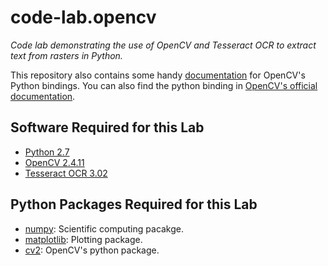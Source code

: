 # code-lab.opencv

*Code lab demonstrating the use of OpenCV and Tesseract OCR to extract text from rasters in Python.*

This repository also contains some handy [documentation](https://rawgit.com/richadams8/code-lab.opencv/master/docs/_build/html/index.html)
for OpenCV's Python bindings.  You can also find the python binding in [OpenCV's official documentation](http://docs.opencv.org/).

## Software Required for this Lab
- [Python 2.7](https://www.python.org/downloads/release/python-2710/)
- [OpenCV 2.4.11](http://opencv.org/downloads.html)
- [Tesseract OCR 3.02](https://code.google.com/p/tesseract-ocr/downloads/list)

## Python Packages Required for this Lab
- [numpy](http://www.numpy.org/): Scientific computing pacakge.
- [matplotlib](http://matplotlib.org/): Plotting package.
- [cv2](https://rawgit.com/richadams8/code-lab.opencv/master/docs/_build/html/index.html): OpenCV's python package.


